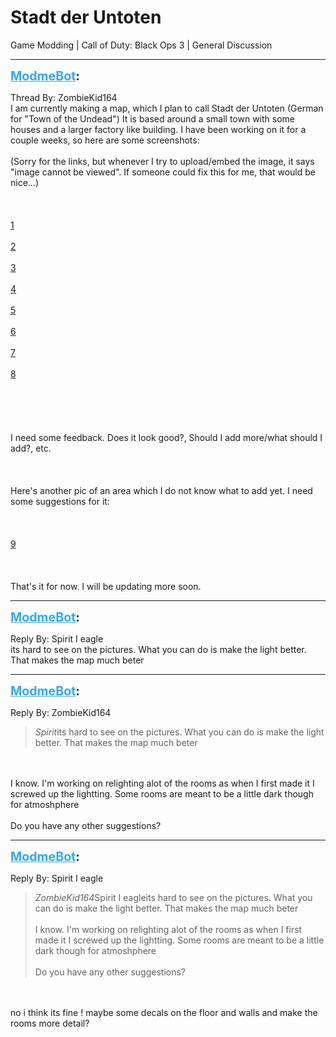 # Stadt der Untoten
Game Modding | Call of Duty: Black Ops 3 | General Discussion

---
<strong style="font-size: 1.4em;"><span style="text-decoration: underline;text-decoration-color: #34a7f9;"><span style="color:#34a7f9;">ModmeBot</span></span>:</strong>

<p>Thread By: ZombieKid164<br />I am currently making a map, which I plan to call Stadt der Untoten (German for &quot;Town of the Undead&quot;) It is based around a small town with some houses and a larger factory like building. I have been working on it for a couple weeks, so here are some screenshots:<br /><br />(Sorry for the links, but whenever I try to upload/embed the image, it says &quot;image cannot be viewed&quot;. If someone could fix this for me, that would be nice...)<br /><br /><br /><br /><a href="https://drive.google.com/open?id=0B1qmu2LCpBEldWFLOWV1N2Zlb0E">1</a><br /><br /><a href="https://drive.google.com/open?id=0B1qmu2LCpBElUGVIVkpDZmc3bGM">2</a><br /><br /><a href="https://drive.google.com/open?id=0B1qmu2LCpBElRENmbm1NTXVYM1E">3</a><br /><br /><a href="https://drive.google.com/open?id=0B1qmu2LCpBElSHF0dmJVTnZqLVU">4</a><br /><br /><a href="https://drive.google.com/open?id=0B1qmu2LCpBElQW5HRno4SlY3cjQ">5</a><br /><br /><a href="https://drive.google.com/open?id=0B1qmu2LCpBElZFQyOG5XNzRUUFk">6</a><br /><br /><a href="https://drive.google.com/open?id=0B1qmu2LCpBElaUlhQVNwVTVqNmc">7</a><br /><br /><a href="https://drive.google.com/open?id=0B1qmu2LCpBElUHBoeEN3cW1hVkE">8</a><br /><br /><br /><br /><br /><br />I need some feedback. Does it look good?, Should I add more/what should I add?, etc.<br /><br /><br /><br />Here&#39;s another pic of an area which I do not know what to add yet. I need some suggestions for it:<br /><br /><br /><br /><a href="https://drive.google.com/open?id=0B1qmu2LCpBElTTJpVFBJdkFfNXc">9</a><br /><br /><br /><br />That&#39;s it for now. I will be updating more soon.</p>

---
<strong style="font-size: 1.4em;"><span style="text-decoration: underline;text-decoration-color: #34a7f9;"><span style="color:#34a7f9;">ModmeBot</span></span>:</strong>

<p>Reply By: Spirit I eagle<br />its hard to see on the pictures. What you can do is make the light better. That makes the map much beter</p>

---
<strong style="font-size: 1.4em;"><span style="text-decoration: underline;text-decoration-color: #34a7f9;"><span style="color:#34a7f9;">ModmeBot</span></span>:</strong>

<p>Reply By: ZombieKid164<br /><blockquote><em>Spirit</em>its hard to see on the pictures. What you can do is make the light better. That makes the map much beter</blockquote><br /><br />I know. I&#39;m working on relighting alot of the rooms as when I first made it I screwed up the lightting. Some rooms are meant to be a little dark though for atmoshphere<br /><br />Do you have any other suggestions?</p>

---
<strong style="font-size: 1.4em;"><span style="text-decoration: underline;text-decoration-color: #34a7f9;"><span style="color:#34a7f9;">ModmeBot</span></span>:</strong>

<p>Reply By: Spirit I eagle<br /><blockquote><em>ZombieKid164</em>Spirit I eagleits hard to see on the pictures. What you can do is make the light better. That makes the map much beter<br /><br />I know. I&#39;m working on relighting alot of the rooms as when I first made it I screwed up the lightting. Some rooms are meant to be a little dark though for atmoshphere<br /><br />Do you have any other suggestions? </blockquote><br /><br />no i think its fine ! maybe some decals  on the floor and walls and make the rooms more detail?</p>
